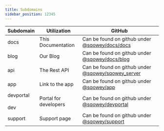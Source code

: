 ```yaml
---
title: Subdomains
sidebar_position: 12345
---
```



| Subdomain | Utilization | GitHub | 
| --- | --- | --- |
| docs | This Documentation | Can be found on github under [@sqowey/docs/docs](https://www.github.com/sqowey/docs)
| blog | Our Blog | Can be found on github under [@sqowey/docs/blog](https://www.github.com/sqowey/docs)
| api | The Rest API | Can be found on github under [@sqowey/sqowey_server](https://www.github.com/sqowey/sqowey_server)
| app | Link to the app | Can be found on github under [@sqowey/app](https://www.github.com/sqowey/sqowey)
| devportal <br/><br/> dev | Portal for developers | Can be found on github under [@sqowey/devportal](https://www.github.com/sqowey/devportal)
| support | Support page | Can be found on github under [@sqowey/support](https://www.github.com/sqowey/support)
